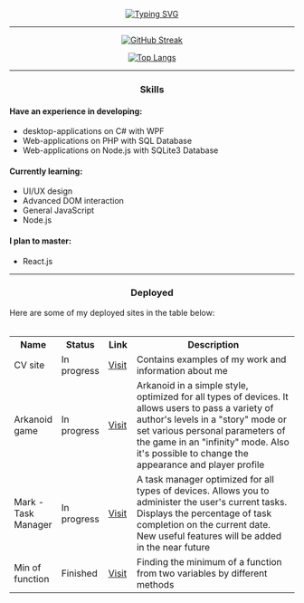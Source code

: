 <div align = "center">
  
[![Typing SVG](https://readme-typing-svg.demolab.com?font=Fira+Code&size=25&duration=1000&color=00163E&vCenter=true&multiline=true&repeat=false&random=false&width=800&height=200&lines=Sup!;I'm+a+senior+year+Computer+Science+student;Interested+in+UX%2FUI-design)](https://git.io/typing-svg)
<hr>
  
[![GitHub Streak](https://github-readme-streak-stats.herokuapp.com/?user=perpetuumm0bi1e)](https://git.io/streak-stats)
  
[![Top Langs](https://github-readme-stats.vercel.app/api/top-langs/?username=perpetuumm0bi1e&layout=compact)](https://github.com/anuraghazra/github-readme-stats)
</div>
<hr>
<h3 align = "center">Skills</h3>
<h4>Have an experience in developing:</h4>
<ul>
  <li>desktop-applications on C# with WPF</li>
  <li>Web-applications on PHP with SQL Database</li>
  <li>Web-applications on Node.js with SQLite3 Database</li>
  </ul>

<h4>Currently learning:</h4>
<ul>
  <li>UI/UX design</li>
  <li>Advanced DOM interaction</li>
  <li>General JavaScript</li>
  <li>Node.js</li>
  </ul>
<h4>I plan to master:</h4>
<ul>
  <li>React.js</li>
  </ul>


<hr>
<h3 align ="center">Deployed</h3>
Here are some of my deployed sites in the table below:
<br><br>
<div align = "center">
  <table align='center'>
    <tr>
      <th width="15%">
        Name
      </th>
      <th width="15%">
        Status
      </th>
      <th width="10%">
        Link
      </th>
      <th width="60%">
        Description
      </th>
    </tr>
    <tr>
      <td>
        CV site
      </td>
      <td>
        In progress
      </td>
      <td>
  <a href="https://perpetuumm0bi1e.github.io/cvSite/">Visit</a>
      </td>
      <td>
        Сontains examples of my work and information about me
      </td>
    </tr>
    <tr>
      <td>
       Arkanoid game
      </td>
      <td>
        In progress
      </td>
      <td>
  <a href="https://perpetuumm0bi1e.github.io/Arkanoid/">Visit</a>
      </td>
      <td>
        Arkanoid in a simple style, optimized for all types of devices. It allows users to pass a variety of author's levels in a "story" mode or set various personal parameters of the game in an "infinity" mode. Also it's possible to change the appearance and player profile
      </td>
    </tr>
    <tr>
      <td>
       Mark - Task Manager
      </td>
      <td>
        In progress
      </td>
      <td>
  <a href="https://perpetuumm0bi1e.github.io/Mark/">Visit</a>
      </td>
      <td>
        A task manager optimized for all types of devices. Allows you to administer the user's current tasks. Displays the percentage of task completion on the current date. New useful features will be added in the near future
      </td>
    </tr>
    <tr>
      <td>
       Min of function
      </td>
      <td>
        Finished
      </td>
      <td>
  <a href="https://perpetuumm0bi1e.github.io/MinOfFunction/">Visit</a>
      </td>
      <td>
        Finding the minimum of a function from two variables by different methods
      </td>
    </tr>
    <table>
  <br>
  </div>
